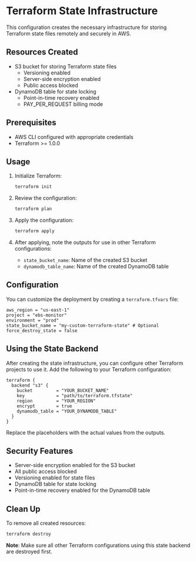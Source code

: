 # Terraform State Infrastructure

This configuration creates the necessary infrastructure for storing Terraform state files remotely and securely in AWS.

## Resources Created

- S3 bucket for storing Terraform state files
  - Versioning enabled
  - Server-side encryption enabled
  - Public access blocked
- DynamoDB table for state locking
  - Point-in-time recovery enabled
  - PAY_PER_REQUEST billing mode

## Prerequisites

- AWS CLI configured with appropriate credentials
- Terraform >= 1.0.0

## Usage

1. Initialize Terraform:
   ```bash
   terraform init
   ```

2. Review the configuration:
   ```bash
   terraform plan
   ```

3. Apply the configuration:
   ```bash
   terraform apply
   ```

4. After applying, note the outputs for use in other Terraform configurations:
   - `state_bucket_name`: Name of the created S3 bucket
   - `dynamodb_table_name`: Name of the created DynamoDB table

## Configuration

You can customize the deployment by creating a `terraform.tfvars` file:

```hcl
aws_region = "us-east-1"
project = "ebs-monitor"
environment = "prod"
state_bucket_name = "my-custom-terraform-state" # Optional
force_destroy_state = false
```

## Using the State Backend

After creating the state infrastructure, you can configure other Terraform projects to use it. Add the following to your Terraform configuration:

```hcl
terraform {
  backend "s3" {
    bucket         = "YOUR_BUCKET_NAME"
    key            = "path/to/terraform.tfstate"
    region         = "YOUR_REGION"
    encrypt        = true
    dynamodb_table = "YOUR_DYNAMODB_TABLE"
  }
}
```

Replace the placeholders with the actual values from the outputs.

## Security Features

- Server-side encryption enabled for the S3 bucket
- All public access blocked
- Versioning enabled for state files
- DynamoDB table for state locking
- Point-in-time recovery enabled for the DynamoDB table

## Clean Up

To remove all created resources:

```bash
terraform destroy
```

**Note**: Make sure all other Terraform configurations using this state backend are destroyed first. 